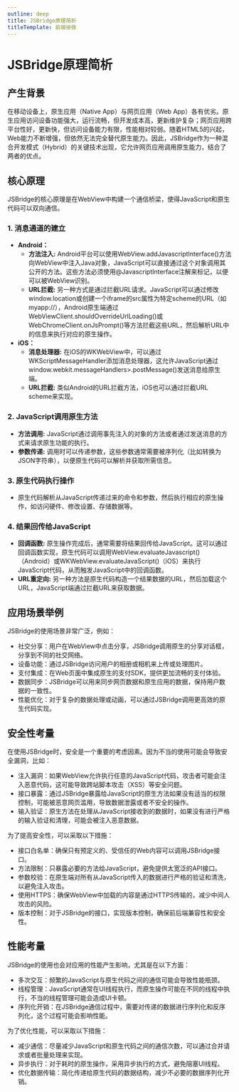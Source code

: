 ```yaml
---
outline: deep
title: JSBridge原理简析
titleTemplate: 前端徐徐
---
```


# JSBridge原理简析

## 产生背景

在移动设备上，原生应用（Native App）与网页应用（Web App）各有优劣。原生应用访问设备功能强大，运行流畅，但开发成本高，更新维护复杂；网页应用跨平台性好，更新快，但访问设备能力有限，性能相对较弱。随着HTML5的兴起，Web能力不断增强，但依然无法完全替代原生能力。因此，JSBridge作为一种混合开发模式（Hybrid）的关键技术出现，它允许网页应用调用原生能力，结合了两者的优点。

## 核心原理

JSBridge的核心原理是在WebView中构建一个通信桥梁，使得JavaScript和原生代码可以双向通信。

### 1. 消息通道的建立

- **Android：**
   - **方法注入:** Android平台可以使用WebView.addJavascriptInterface()方法向WebView中注入Java对象，JavaScript可以直接通过这个对象调用其公开的方法。这些方法必须使用@JavascriptInterface注解来标记，以便可以被WebView识别。
   - **URL拦截:** 另一种方式是通过拦截URL请求。JavaScript可以通过修改window.location或创建一个iframe的src属性为特定scheme的URL（如myapp://），Android原生端通过WebViewClient.shouldOverrideUrlLoading()或WebChromeClient.onJsPrompt()等方法拦截这些URL，然后解析URL中的信息来执行对应的原生操作。
- **iOS：**
   - **消息处理器:** 在iOS的WKWebView中，可以通过WKScriptMessageHandler添加消息处理器，这允许JavaScript通过window.webkit.messageHandlers>.postMessage()发送消息给原生端。
   - **URL拦截:** 类似Android的URL拦截方法，iOS也可以通过拦截URL scheme来实现。

### 2. JavaScript调用原生方法

- **方法调用:** JavaScript通过调用事先注入的对象的方法或者通过发送消息的方式来请求原生功能的执行。
- **参数传递:** 调用时可以传递参数，这些参数通常需要被序列化（比如转换为JSON字符串），以便原生代码可以解析并获取所需信息。

### 3. 原生代码执行操作

- 原生代码解析从JavaScript传递过来的命令和参数，然后执行相应的原生操作，如访问硬件、修改设置、存储数据等。

### 4. 结果回传给JavaScript

- **回调函数:** 原生操作完成后，通常需要将结果回传给JavaScript。这可以通过回调函数实现，原生代码可以调用WebView.evaluateJavascript()（Android）或WKWebView.evaluateJavaScript()（iOS）来执行JavaScript代码，从而触发JavaScript中的回调函数。
- **URL重定向:** 另一种方法是原生代码构造一个结果数据的URL，然后加载这个URL，JavaScript端通过拦截URL来获取数据。

## 应用场景举例

JSBridge的使用场景非常广泛，例如：

- 社交分享：用户在WebView中点击分享，JSBridge调用原生的分享对话框，分享到不同的社交网络。
- 设备功能：通过JSBridge访问用户的相册或相机来上传或处理图片。
- 支付集成：在Web页面中集成原生的支付SDK，提供更加流畅的支付体验。
- 数据同步：JSBridge可以用来同步网页数据和原生应用的数据，保持用户数据的一致性。
- 性能优化：对于复杂的数据处理或动画，可以通过JSBridge调用更高效的原生代码实现。

## 安全性考量

在使用JSBridge时，安全是一个重要的考虑因素。因为不当的使用可能会导致安全漏洞，比如：

- 注入漏洞：如果WebView允许执行任意的JavaScript代码，攻击者可能会注入恶意代码，这可能导致跨站脚本攻击（XSS）等安全问题。
- 接口暴露：通过JSBridge暴露给JavaScript的原生方法如果没有适当的权限控制，可能被恶意网页滥用，导致数据泄露或者不安全的操作。
- 输入验证：原生方法在处理从JavaScript接收到的数据时，如果没有进行严格的输入验证和清理，可能会被注入恶意数据。

为了提高安全性，可以采取以下措施：

- 接口白名单：确保只有预定义的、受信任的Web内容可以调用JSBridge接口。
- 方法限制：只暴露必要的方法给JavaScript，避免提供太宽泛的API接口。
- 参数校验：在原生端对所有从JavaScript传入的数据进行严格的验证和清洗，以避免注入攻击。
- 使用HTTPS：确保WebView中加载的内容是通过HTTPS传输的，减少中间人攻击的风险。
- 版本控制：对于JSBridge的接口，实现版本控制，确保前后端兼容性和安全性。

## 性能考量

JSBridge的使用也会对应用的性能产生影响，尤其是在以下方面：

- 多次交互：频繁的JavaScript与原生代码之间的通信可能会导致性能瓶颈。
- 线程管理：JavaScript通常在UI线程执行，而原生操作可能在不同的线程中执行，不当的线程管理可能会造成UI卡顿。
- 序列化开销：在JSBridge通信过程中，需要对传递的数据进行序列化和反序列化，这个过程可能会影响性能。

为了优化性能，可以采取以下措施：

- 减少通信：尽量减少JavaScript和原生代码之间的通信次数，可以通过合并请求或者批量处理来实现。
- 异步执行：对于耗时的原生操作，采用异步执行的方式，避免阻塞UI线程。
- 优化数据传输：简化传递给原生代码的数据结构，减少不必要的数据序列化开销。

